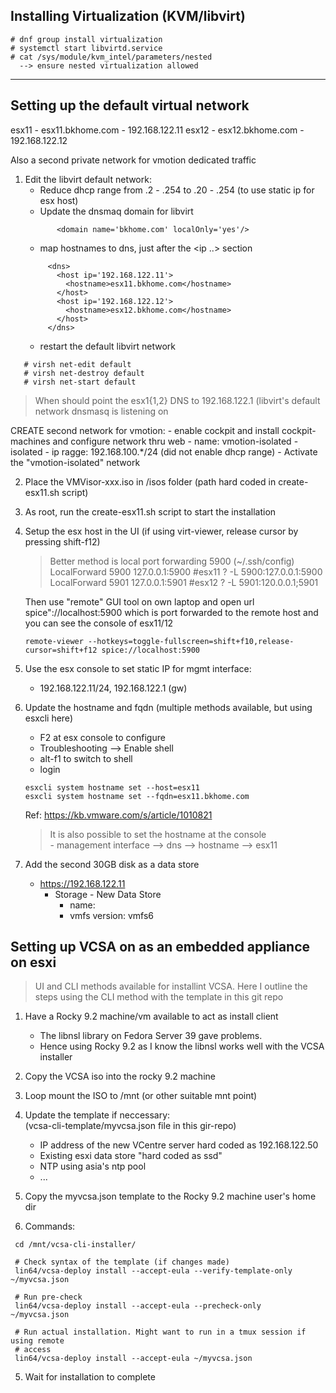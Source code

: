 
## Installing Virtualization (KVM/libvirt)

```
# dnf group install virtualization
# systemctl start libvirtd.service
# cat /sys/module/kvm_intel/parameters/nested
  --> ensure nested virtualization allowed
```
---

## Setting up the default virtual network

esx11 - esx11.bkhome.com - 192.168.122.11
esx12 - esx12.bkhome.com - 192.168.122.12

Also a second private network for vmotion dedicated traffic

1. Edit the libvirt default network:
   -  Reduce dhcp range from .2 - .254  to .20 - .254
      (to use static ip for esx host)
   - Update the dnsmaq domain for libvirt
   ```
          <domain name='bkhome.com' localOnly='yes'/>
   ```
   - map hostnames to dns, just after the <ip ..> section
   ```
        <dns>
          <host ip='192.168.122.11'>
            <hostname>esx11.bkhome.com</hostname>
          </host>
          <host ip='192.168.122.12'>
            <hostname>esx12.bkhome.com</hostname>
          </host>
        </dns>
   ```
   - restart the default libvirt network

```
   # virsh net-edit default
   # virsh net-destroy default
   # virsh net-start default
```

  > When should point the esx1{1,2} DNS to 192.168.122.1 (libvirt's default network
    dnsmasq is listening on

  CREATE second network for vmotion:
    - enable cockpit and install cockpit-machines and configure network thru web
        - name: vmotion-isolated
        - isolated
        - ip ragge: 192.168.100.*/24 (did not enable dhcp range)
    - Activate the "vmotion-isolated" network

2. Place the VMVisor-xxx.iso in /isos folder 
   (path hard coded in  create-esx11.sh script)

3. As root, run the create-esx11.sh script to start the installation
    

4. Setup the esx host in the UI (if using virt-viewer, release cursor by
   pressing shift-f12)

   > Better method is local port forwarding 5900 (~/.ssh/config)
     LocalForward 5900 127.0.0.1:5900  #esx11 ?  -L 5900:127.0.0.1:5900
     LocalForward 5901 127.0.0.1:5901  #esx12 ?  -L 5901:120.0.0.1;5901

   Then use "remote" GUI tool on own laptop  and open url 
            spice"://localhost:5900 
   which is port forwarded to the remote host and you can see the 
   console of esx11/12

   ```
   remote-viewer --hotkeys=toggle-fullscreen=shift+f10,release-cursor=shift+f12 spice://localhost:5900
   ```

5. Use the esx console to set static IP for mgmt interface:  
   - 192.168.122.11/24, 192.168.122.1 (gw)

6. Update the hostname and fqdn 
   (multiple methods available, but using esxcli here)
   - F2 at esx console to configure
   - Troubleshooting --> Enable shell
   - alt-f1 to switch to shell
   - login
   
   ```
   esxcli system hostname set --host=esx11
   esxcli system hostname set --fqdn=esx11.bkhome.com
   ```

   Ref: https://kb.vmware.com/s/article/1010821

   > It is also possible to set the hostname at the console   
       - management interface --> dns --> hostname --> esx11


7. Add the second 30GB disk as a data store
   - https://192.168.122.11
     - Storage - New Data Store
        - name: <name>
        - vmfs version: vmfs6

## Setting up VCSA on as an embedded appliance on esxi

> UI and CLI methods available for installint VCSA. Here
  I outline the steps using the CLI method with the template
  in this git repo

1. Have a Rocky 9.2 machine/vm available to act as install client
   - The libnsl library on Fedora Server 39 gave problems. 
   - Hence using Rocky 9.2 as I know the libnsl works well with the
     VCSA installer

2. Copy the VCSA iso into the rocky 9.2 machine
3. Loop mount the ISO to /mnt (or other suitable mnt point)
4. Update the template if neccessary:   
   (vcsa-cli-template/myvcsa.json file in this gir-repo)
    - IP address of the new VCentre server hard coded as 192.168.122.50
    - Existing esxi data store "hard coded as ssd"
    - NTP using asia's ntp pool
    - ...
5. Copy the myvcsa.json template to the Rocky 9.2 machine user's home dir

4. Commands:

```
 cd /mnt/vcsa-cli-installer/

 # Check syntax of the template (if changes made)
 lin64/vcsa-deploy install --accept-eula --verify-template-only  ~/myvcsa.json

 # Run pre-check
 lin64/vcsa-deploy install --accept-eula --precheck-only  ~/myvcsa.json

 # Run actual installation. Might want to run in a tmux session if using remote 
 # access
 lin64/vcsa-deploy install --accept-eula ~/myvcsa.json
```
5. Wait for installation to complete
